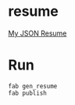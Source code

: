 # resume
[My JSON Resume](http://registry.jsonresume.org/xydinesh)

# Run

    fab gen_resume
    fab publish
